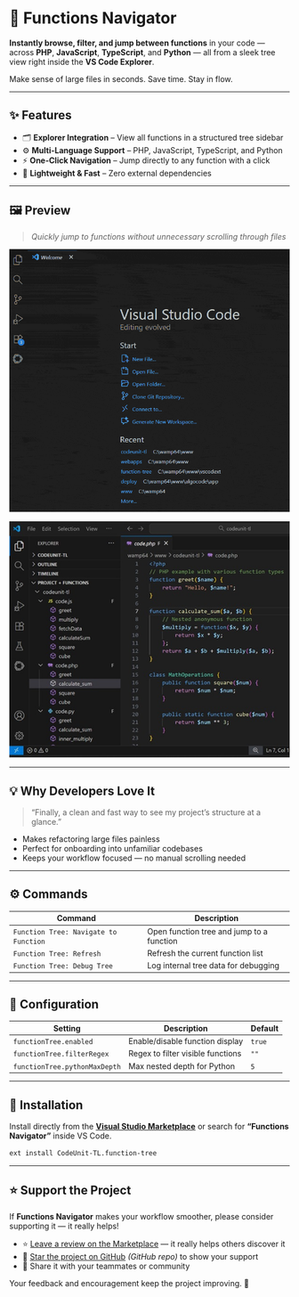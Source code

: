 # 🧭 Functions Navigator

**Instantly browse, filter, and jump between functions** in your code — across **PHP**, **JavaScript**, **TypeScript**, and **Python** — all from a sleek tree view right inside the **VS Code Explorer**.

Make sense of large files in seconds. Save time. Stay in flow.

---

## ✨ Features

- 🗂️ **Explorer Integration** – View all functions in a structured tree sidebar  
- ⚙️ **Multi-Language Support** – PHP, JavaScript, TypeScript, and Python  
- ⚡ **One-Click Navigation** – Jump directly to any function with a click  
- 🧩 **Lightweight & Fast** – Zero external dependencies  

---

## 🖼️ Preview

> _Quickly jump to functions without unnecessary scrolling through files_

![Functions Navigator Demo](https://raw.githubusercontent.com/codeunitdev/function-navigator/master/demo.gif)

![Functions Navigator Screenshot](https://raw.githubusercontent.com/codeunitdev/function-navigator/master/screenshot.jpg)

---

## 💡 Why Developers Love It

> “Finally, a clean and fast way to see my project’s structure at a glance.”

- Makes refactoring large files painless  
- Perfect for onboarding into unfamiliar codebases  
- Keeps your workflow focused — no manual scrolling needed  

---

## ⚙️ Commands

| Command | Description |
|----------|-------------|
| `Function Tree: Navigate to Function` | Open function tree and jump to a function |
| `Function Tree: Refresh` | Refresh the current function list |
| `Function Tree: Debug Tree` | Log internal tree data for debugging |

---

## 🔧 Configuration

| Setting | Description | Default |
|----------|--------------|----------|
| `functionTree.enabled` | Enable/disable function display | `true` |
| `functionTree.filterRegex` | Regex to filter visible functions | `""` |
| `functionTree.pythonMaxDepth` | Max nested depth for Python | `5` |

---

## 🚀 Installation

Install directly from the **[Visual Studio Marketplace](https://marketplace.visualstudio.com/items?itemName=CodeUnit-TL.function-tree)** or search for **“Functions Navigator”** inside VS Code.

```bash
ext install CodeUnit-TL.function-tree
```

---

## ⭐ Support the Project

If **Functions Navigator** makes your workflow smoother, please consider supporting it — it really helps!  

- ⭐ [Leave a review on the Marketplace](https://marketplace.visualstudio.com/items?itemName=CodeUnit-TL.function-tree&ssr=false#review-details) — it really helps others discover it  
- 🐙 [Star the project on GitHub](https://github.com/codeunitdev/function-navigator) _(GitHub repo)_  to show your support  
- 💬 Share it with your teammates or community

Your feedback and encouragement keep the project improving. 🙌
